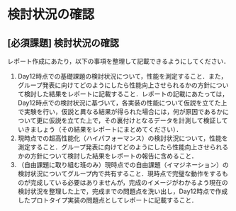 # 検討状況の確認

## \[必須課題\] 検討状況の確認

レポート作成にあたり，以下の事項を整理して記載できるようにしてください．

1.  Day12時点での基礎課題の検討状況について，性能を測定すること．また，グループ発表に向けてどのようにしたら性能向上させられるかの方針について検討した結果をレポートに記載すること．レポートの記載にあたっては，Day12時点での検討状況に基づいて，各実装の性能について仮説を立てた上で実験を行い，仮説と異なる結果が得られた場合には，何が原因であるかについて更に仮説を立てた上で，その裏付けとなるデータを計測して検証していきましょう（その結果をレポートにまとめてください）．
2.  現時点での超高性能化（ハイパフォーマンス）の検討状況について，性能を測定すること．グループ発表に向けてどのようにしたら性能向上させられるかの方針について検討した結果をレポートの報告に含めること．
3.  （自由課題に取り組む班のみ）現時点での自由課題（イマジネーション）の検討状況についてグループ内で共有すること．現時点で完璧な動作をするものが完成している必要はありませんが，完成のイメージがわかるよう現在の検討状況を整理した上で，完成までの問題点を洗い出し，Day12時点で作成したプロトタイプ実装の問題点としてレポートに記載すること．
